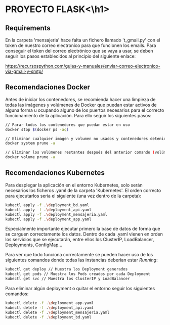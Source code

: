 <h1>PROYECTO FLASK<\h1>

<h2>Requirements</h2>
En la carpeta 'mensajeria' hace falta un fichero llamado 't_gmail.py' con el token de nuestro correo electronico para que funcionen los emails. Para conseguir el token del correo electrónico que se vaya a usar, se deben seguir los pasos establecidos al principio del siguiente enlace:

https://recursospython.com/guias-y-manuales/enviar-correo-electronico-via-gmail-y-smtp/

<h2>Recomendaciones Docker</h2>

Antes de iniciar los contenedores, se recomienda hacer una limpieza de todas las imágenes y volúmenes de Docker que puedan estar activos de alguna forma u ocupando alguno de los puertos necesarios para el correcto funcionamiento de la aplicación. Para ello seguir los siguientes pasos:

```bash
// Parar todos los contenedores que puedan estar en uso
docker stop $(docker ps -aq)

// Eliminar cualquier imagen y volumen no usados y contenedores detenidos:
docker system prune -a

// Eliminar los volúmenes restantes después del anterior comando (volúmenes persistentes)
docker volume prune -a

```

<h2>Recomendaciones Kubernetes</h2>

Para desplegar la aplicación en el entorno Kubernetes, solo serán necesarios los ficheros .yaml de la carpeta 'Kubernetes'. El orden correcto para ejecutarlos sería el siguiente (una vez dentro de la carpeta):

```bash
kubectl apply -f .\deployment_bd.yaml
kubectl apply -f .\deployment_api.yaml
kubectl apply -f .\deployment_mensajeria.yaml
kubectl apply -f .\deployment_app.yaml
```

Especialmente importante ejecutar primero la base de datos de forma que se carguen correctamente los datos. Dentro de cada .yaml vienen en orden los servicios que se ejecutarán, entre ellos los ClusterIP, LoadBalancer, Deployments, ConfigMap...

Para ver que todo funciona correctamente se pueden hacer uso de los siguientes comandos donde todas las instancias deberían estar _Running_:

```bash
kubectl get deploy // Muestra los Deployment generados
kubectl get pods // Muestra los Pods creados por cada Deployment
kubectl get svc // Muestra los ClusterIP y LoadBalancer
```

Para eliminar algún deployment o quitar el entorno seguir los siguientes comandos:

```bash
kubectl delete -f .\deployment_app.yaml
kubectl delete -f .\deployment_api.yaml
kubectl delete -f .\deployment_mensajeria.yaml
kubectl delete -f .\deployment_bd.yaml
```
